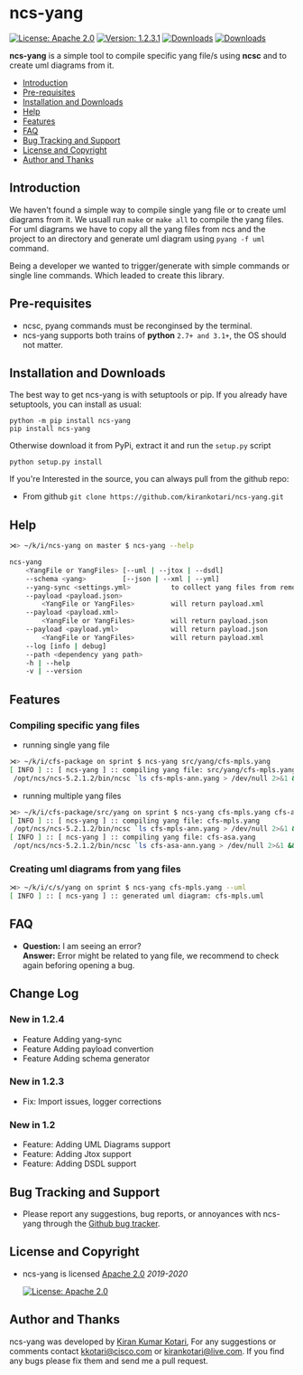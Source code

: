 # ncs-yang

[![License: Apache 2.0](https://img.shields.io/badge/License-Apache2-yellow.svg)](https://opensource.org/licenses/Apache-2.0)
[![Version: 1.2.3.1](https://img.shields.io/badge/Version-1.2.3.1-parrotgreen.svg)](https://github.com/kirankotari/ncs-yang)
[![Downloads](https://pepy.tech/badge/ncs-yang)](https://pepy.tech/project/ncs-yang)
[![Downloads](https://pepy.tech/badge/ncs-yang/week)](https://pepy.tech/project/ncs-yang/week)

**ncs-yang** is a simple tool to compile specific yang file/s using **ncsc** and to create uml diagrams from it.

- [Introduction](#introduction)
- [Pre-requisites](#pre-requisites)
- [Installation and Downloads](#installation-and-downloads)
- [Help](#help)
- [Features](#features)
- [FAQ](#faq)
- [Bug Tracking and Support](#bug-tracking-and-support)
- [License and Copyright](#license-and-copyright)
- [Author and Thanks](#author-and-thanks)

## Introduction 
We haven't found a simple way to compile single yang file or to create uml diagrams from it. We usuall run `make` or `make all` to compile the yang files. For uml diagrams we have to copy all the yang files from ncs and the project to an directory and generate uml diagram using `pyang -f uml` command.

Being a developer we wanted to trigger/generate with simple commands or single line commands. Which leaded to create this library. 

## Pre-requisites

- ncsc, pyang commands must be reconginsed by the terminal.
- ncs-yang supports both trains of **python** `2.7+ and 3.1+`, the OS should not matter.

## Installation and Downloads

The best way to get ncs-yang is with setuptools or pip. If you already have setuptools, you can install as usual:

`python -m pip install ncs-yang`  
`pip install ncs-yang`

Otherwise download it from PyPi, extract it and run the `setup.py` script

`python setup.py install`

If you're Interested in the source, you can always pull from the github repo:

- From github `git clone https://github.com/kirankotari/ncs-yang.git`

## Help

```bash
⋊> ~/k/i/ncs-yang on master $ ncs-yang --help

ncs-yang 
    <YangFile or YangFiles> [--uml | --jtox | --dsdl] 
    --schema <yang>         [--json | --xml | --yml]
    --yang-sync <settings.yml>          to collect yang files from remote machine
    --payload <payload.json> 
        <YangFile or YangFiles>         will return payload.xml
    --payload <payload.xml>
        <YangFile or YangFiles>         will return payload.json
    --payload <payload.yml>             will return payload.json
        <YangFile or YangFiles>         will return payload.xml
    --log [info | debug]
    --path <dependency yang path>
    -h | --help
    -v | --version
```

## Features

### Compiling specific yang files
- running single yang file 
```bash
⋊> ~/k/i/cfs-package on sprint $ ncs-yang src/yang/cfs-mpls.yang
[ INFO ] :: [ ncs-yang ] :: compiling yang file: src/yang/cfs-mpls.yang
 /opt/ncs/ncs-5.2.1.2/bin/ncsc `ls cfs-mpls-ann.yang > /dev/null 2>&1 && echo "-a cfs-mpls-ann.yang"` --yangpath /opt/ncs/ncs-run/packages/cfs-package/src/../../common/src/yang --yangpath /opt/ncs/ncs-run/packages/cfs-package/src/../../resource-manager/src/yang -c -o /opt/ncs/ncs-run/packages/cfs-package/load-dir/cfs-mpls.fxs src/yang/cfs-mpls.yang
```
- running multiple yang files
```bash
⋊> ~/k/i/cfs-package/src/yang on sprint $ ncs-yang cfs-mpls.yang cfs-asa.yang
[ INFO ] :: [ ncs-yang ] :: compiling yang file: cfs-mpls.yang
 /opt/ncs/ncs-5.2.1.2/bin/ncsc `ls cfs-mpls-ann.yang > /dev/null 2>&1 && echo "-a cfs-mpls-ann.yang"` --yangpath /opt/ncs/ncs-run/packages/cfs-package/src/../../common/src/yang --yangpath /opt/ncs/ncs-run/packages/cfs-package/src/../../resource-manager/src/yang -c -o /opt/ncs/ncs-run/packages/cfs-package/load-dir/cfs-mpls.fxs cfs-mpls.yang
[ INFO ] :: [ ncs-yang ] :: compiling yang file: cfs-asa.yang
 /opt/ncs/ncs-5.2.1.2/bin/ncsc `ls cfs-asa-ann.yang > /dev/null 2>&1 && echo "-a cfs-asa-ann.yang"` --yangpath /opt/ncs/ncs-run/packages/cfs-package/src/../../common/src/yang --yangpath /opt/ncs/ncs-run/packages/cfs-package/src/../../resource-manager/src/yang -c -o /opt/ncs/ncs-run/packages/cfs-package/load-dir/cfs-asa.fxs cfs-asa.yang
```

### Creating uml diagrams from yang files

```bash 
⋊> ~/k/i/c/s/yang on sprint $ ncs-yang cfs-mpls.yang --uml
[ INFO ] :: [ ncs-yang ] :: generated uml diagram: cfs-mpls.uml
```


## FAQ

- **Question:** I am seeing an error?  
 **Answer:** Error might be related to yang file, we recommend to check again beforing opening a bug.

## Change Log

### New in 1.2.4
- Feature Adding yang-sync
- Feature Adding payload convertion
- Feature Adding schema generator

### New in 1.2.3
- Fix: Import issues, logger corrections

### New in 1.2
- Feature: Adding UML Diagrams support
- Feature: Adding Jtox support
- Feature: Adding DSDL support

## Bug Tracking and Support

- Please report any suggestions, bug reports, or annoyances with ncs-yang through the [Github bug tracker](https://github.com/kirankotari/ncs-yang/issues).


## License and Copyright

- ncs-yang is licensed [Apache 2.0](https://opensource.org/licenses/Apache-2.0) *2019-2020*

   [![License: Apache 2.0](https://img.shields.io/badge/License-Apache2-yellow.svg)](https://opensource.org/licenses/Apache-2.0)

## Author and Thanks

ncs-yang was developed by [Kiran Kumar Kotari](https://github.com/kirankotari), For any suggestions or comments contact kkotari@cisco.com or kirankotari@live.com. If you find any bugs please fix them and send me a pull request.